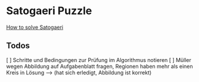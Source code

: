 # Satogaeri Puzzle

[How to solve Satogaeri](http://www.nikoli.com/en/puzzles/satogaeri/rule.html)

## Todos
[ ] Schritte und Bedingungen zur Prüfung im Algorithmus notieren
[ ] Müller wegen Abbildung auf Aufgabenblatt fragen, Regionen haben mehr als einen Kreis in Lösung
 --&gt; (hat sich erledigt, Abbildung ist korrekt)
